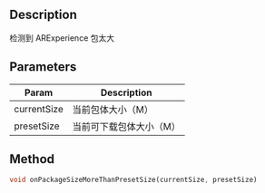 ## Description

检测到 ARExperience 包太大

## Parameters

| Param       | Description             |
| ----------- | ----------------------- |
| currentSize | 当前包体大小（M）       |
| presetSize  | 当前可下载包体大小（M） |

## Method

```dart
void onPackageSizeMoreThanPresetSize(currentSize, presetSize)
```
